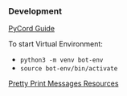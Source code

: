 ### Development

[PyCord Guide](https://guide.pycord.dev/)

To start Virtual Environment: 
- `python3 -m venv bot-env`
- `source bot-env/bin/activate`

[Pretty Print Messages Resources](https://plainenglish.io/blog/python-discord-bots-formatting-text-efca0c5dc64a)
